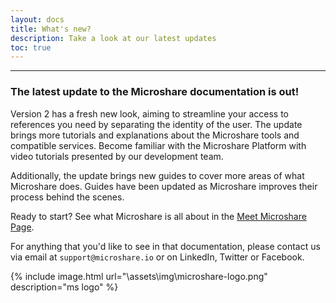 ```yaml
---
layout: docs
title: What's new?
description: Take a look at our latest updates
toc: true
---
```


---------------------------------------

### The latest update to the Microshare documentation is out!

Version 2 has a fresh new look, aiming to streamline your access to references you need by separating the identity of the user. The update brings more tutorials and explanations about the  Microshare tools and compatible services. Become familiar with the Microshare Platform with video tutorials presented by our development team. 

Additionally, the update brings new guides to cover more areas of what Microshare does. Guides have been updated as Microshare improves their process behind the scenes.   

Ready to start? See what Microshare is all about in the [Meet Microshare Page](/docs/2/general-user/meet-microshare/why-microshare/).


For anything that you'd like to see in that documentation, please contact us via email at `support@microshare.io` or on LinkedIn, Twitter or Facebook.

{% include image.html url="\assets\img\microshare-logo.png"  description="ms logo" %}

